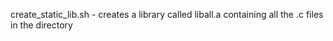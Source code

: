 create_static_lib.sh - creates a library called liball.a containing all the .c files in the directory 
